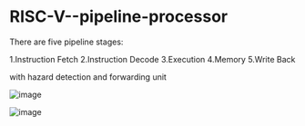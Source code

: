 # RISC-V--pipeline-processor

There are five pipeline stages:

1.Instruction Fetch 2.Instruction Decode 3.Execution 4.Memory 5.Write Back

with hazard detection and forwarding unit


![image](https://github.com/uday-b-n/RISC-V--pipeline-processor/assets/106739416/a6c56bbe-1341-4ebd-a908-4e3f6bbeffd5)



![image](https://github.com/uday-b-n/RISC-V--pipeline-processor/assets/106739416/914009ad-3cb2-4b78-805f-11d9e5c184e0)
